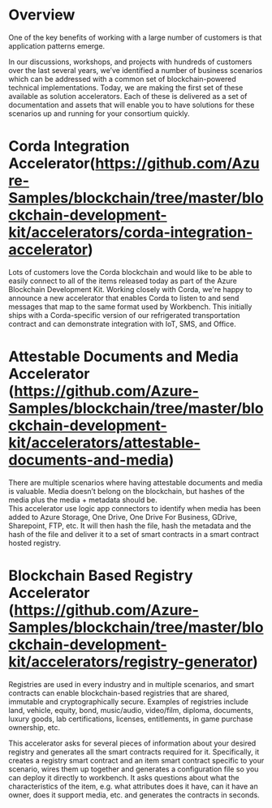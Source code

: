 Overview
==============
One of the key benefits of working with a large number of customers is that application patterns emerge.  

In our discussions, workshops, and projects with hundreds of customers over the last several years, we’ve identified a number of business scenarios which can be addressed with a common set of blockchain-powered technical implementations. 
Today, we are making the first set of these available as solution accelerators.  Each of these is delivered as a set of documentation and assets that will enable you to have solutions for these scenarios up and running for your consortium quickly.


Corda Integration Accelerator(https://github.com/Azure-Samples/blockchain/tree/master/blockchain-development-kit/accelerators/corda-integration-accelerator)
===========================================
Lots of customers love the Corda blockchain and would like to be able to easily connect to all of the items released today as part of the Azure Blockchain Development Kit.  Working closely with Corda, we're happy to announce a new accelerator that enables Corda to listen to and send messages that map to the same format used by Workbench.  This initially ships with a Corda-specific version of our refrigerated transportation contract and can demonstrate integration with IoT, SMS, and Office.

Attestable Documents and Media Accelerator (https://github.com/Azure-Samples/blockchain/tree/master/blockchain-development-kit/accelerators/attestable-documents-and-media)
===========================================
There are multiple scenarios where having attestable documents and media is valuable. 
Media doesn’t belong on the blockchain, but hashes of the media plus the media + metadata should be.  
This accelerator use logic app connectors to identify when media has been added to Azure Storage, One Drive, One Drive For Business, GDrive, Sharepoint, FTP, etc.   It will then hash the file, hash the metadata and the hash of the file and deliver it to a set of smart contracts in a smart contract hosted registry.

Blockchain Based Registry Accelerator (https://github.com/Azure-Samples/blockchain/tree/master/blockchain-development-kit/accelerators/registry-generator)
=====================================
Registries are used in every industry and in multiple scenarios, and smart contracts can enable blockchain-based registries that are shared, immutable and cryptographically secure. Examples of registries include land, vehicle, equity, bond, music/audio, video/film, diploma, documents, luxury goods, lab certifications, licenses, entitlements, in game purchase ownership, etc.

This accelerator asks for several pieces of information about your desired registry and generates all the smart contracts required for it. Specifically, it creates a registry smart contract and an item smart contract specific to your scenario, wires them up together and generates a configuration file so you can deploy it directly to workbench. It asks questions about what the characteristics of the item, e.g. what attributes does it have, can it have an owner, does it support media, etc. and generates the contracts in seconds.


